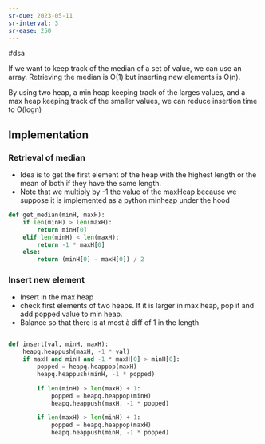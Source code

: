 ```yaml
---
sr-due: 2023-05-11
sr-interval: 3
sr-ease: 250
---
```


#dsa

If we want to keep track of the median of a set of value, we can use an array. Retrieving the median is O(1) but inserting new elements is O(n).

By using two heap, a min heap keeping track of the larges values, and a max heap keeping track of the smaller values, we can reduce insertion time to O(logn)

## Implementation

### Retrieval of median

- Idea is to get the first element of the heap with the highest length or the mean of both if they have the same length.
- Note that we multiply by -1 the value of the maxHeap because we suppose it is implemented as a python minheap under the hood

```python
def get_median(minH, maxH):
    if len(minH) > len(maxH):
        return minH[0]
    elif len(minH) < len(maxH):
        return -1 * maxH[0]
    else:
        return (minH[0] - maxH[0]) / 2
```

### Insert new element

- Insert in the max heap
- check first elements of two heaps. If it is larger in max heap, pop it and add popped value to min heap.
- Balance so that there is at most à diff of 1 in the length

```python

def insert(val, minH, maxH):
    heapq.heappush(maxH, -1 * val)
    if maxH and minH and -1 * maxH[0] > minH[0]:
        popped = heapq.heappop(maxH)
        heapq.heappush(minH, -1 * popped)

        if len(minH) > len(maxH) + 1:
            popped = heapq.heappop(minH)
            heapq.heappush(maxH, -1 * popped)

        if len(maxH) > len(minH) + 1:
            popped = heapq.heappop(maxH)
            heapq.heappush(minH, -1 * popped)


```
